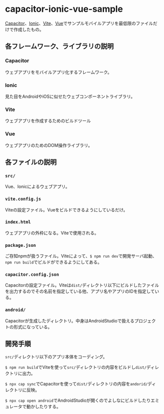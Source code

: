 # capacitor-ionic-vue-sample
[Capacitor](https://capacitorjs.com/)、[Ionic](https://ionicframework.com/)、[Vite](https://vitejs.dev/)、[Vue](https://vuejs.org/)でサンプルモバイルアプリを最低限のファイルだけで作成したもの。


## 各フレームワーク、ライブラリの説明
### Capacitor
ウェブアプリをモバイルアプリ化するフレームワーク。

### Ionic
見た目をAndroidやiOSに似せたウェブコンポーネントライブラリ。

### Vite
ウェブアプリを作成するためのビルドツール

### Vue
ウェブアプリのためのDOM操作ライブラリ。

## 各ファイルの説明
### `src/`
Vue、Ionicによるウェブアプリ。

### `vite.config.js`
Viteの設定ファイル。Vueをビルドできるようにしているだけ。

### `index.html`
ウェブアプリの外枠になる。Viteで使用される。

### `package.json`
ご存知npmが扱うファイル。Viteによって、`$ npm run dev`で開発サーバ起動、`npm run build`でビルドができるようにしてある。

### `capacitor.config.json`
Capacitorの設定ファイル。Viteは`dist/`ディレクトリ以下にビルドしたファイルを出力するのでその名前を指定している他、アプリ名やアプリのIDを指定している。

### `android/`
Capacitorが生成したディレクトリ。中身はAndroidStudioで扱えるプロジェクトの形式になっている。

## 開発手順
`src/`ディレクトリ以下のアプリ本体をコーディング。

`$ npm run build`でViteを使って`src/`ディレクトリの内容をビルドし`dist/`ディレクトリに出力。

`$ npx cap sync`でCapacitorを使って`dist/`ディレクトリの内容を`andorid/`ディレクトリに反映。

`$ npx cap open android`でAndroidStudioが開くのでよしなにビルドしたりエミュレータで動かしたりする。
